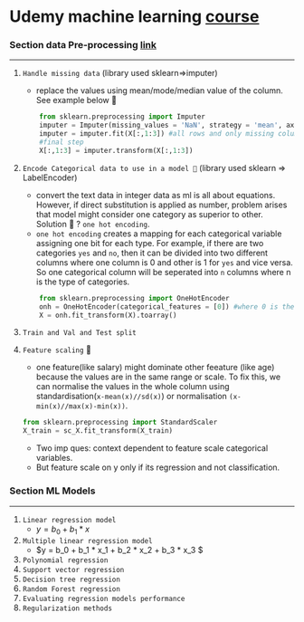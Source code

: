 
# Udemy machine learning [course](https://www.udemy.com/course/machinelearning/learn/lecture/6682576#overview)

### Section data Pre-processing [link](https://www.udemy.com/course/machinelearning/learn/lecture/6682576#overview)
---

1. `Handle missing data` (library used sklearn=>imputer)
    - replace the values using mean/mode/median value of the column. See example below 💱
    ```python
        from sklearn.preprocessing import Imputer
        imputer = Imputer(missing_values = 'NaN', strategy = 'mean', axis = 0)
        imputer = imputer.fit(X[:,1:3]) #all rows and only missing columns
        #final step
        X[:,1:3] = imputer.transform(X[:,1:3])
    ```

2. `Encode Categorical data to use in a model 🐽` (library used sklearn => LabelEncoder)
    - convert the text data in integer data as ml is all about equations. However, if direct substitution is applied as number, problem arises that model might consider one category as superior to other. Solution 📗 ? `one hot encoding`.
    - `one hot encoding` creates a mapping for each categorical variable assigning one bit for each type. For example, if there are two categories `yes` and `no`, then it can be divided into two different columns where one column is 0 and other is 1 for `yes` and vice versa. So one categorical column will be seperated into `n` columns where n is the type of categories.
    ```python
        from sklearn.preprocessing import OneHotEncoder
        onh = OneHotEncoder(categorical_features = [0]) #where 0 is the categorical column
        X = onh.fit_transform(X).toarray()
    ```

3. `Train and Val and Test split`
4. `Feature scaling` 🍠
    - one feature(like salary) might dominate other feeature (like age) because the values are in the same range or scale. To fix this, we can normalise the values in the whole column using standardisation(`x-mean(x)//sd(x)`) or normalisation `(x-min(x)//max(x)-min(x))`. 
    ```python
    from sklearn.preprocessing import StandardScaler
    X_train = sc_X.fit_transform(X_train)    
    ```
    - Two imp ques: context dependent to feature scale categorical variables.
    - But feature scale on y only if its regression and not classification.

### Section ML Models
---
1. `Linear regression model`
    - $y = b_0 + b_1 * x$    
2. `Multiple linear regression model`
    - $y = b_0 + b_1 * x_1 + b_2 * x_2 + b_3 * x_3 $    
3. `Polynomial regression`
4. `Support vector regression`
5. `Decision tree regression`
6. `Random Forest regression`
7. `Evaluating regression models performance`
8. `Regularization methods`



